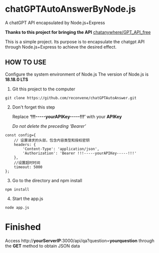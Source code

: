 # chatGPTAutoAnswerByNode.js
A chatGPT API encapsulated by Node.js+Express

**Thanks to this project for bringing the API**  [chatanywhere/GPT_API_free](https://github.com/chatanywhere/GPT_API_free) 

This is a simple project. Its purpose is to encapsulate the chatgpt API through Node.js+Express to achieve the desired effect.

HOW TO USE
---

Configure the system environment of Node.js
The version of Node.js is **18.18.0 LTS**

1.  Git this project to the computer
```
git clone https://github.com/reconvene/chatGPTAutoAnswer.git
```

2.  Don't forget this step

    Replace **‘!!!-----yourAPIKey-----!!!’** with your **APIKey**
   
    *Do not delete the preceding ‘Bearer’*
```
const config={
	// 设置请求的头部，包含内容类型和授权密钥
	headers: {
		'Content-Type': 'application/json',
		'Authorization': 'Bearer !!!-----yourAPIKey-----!!!'
	},
	//设置超时时间
	timeout: 5000
};
```

3. Go to the directory and npm install
```
npm install
```

4. Start the app.js
```
node app.js
```
# Finished
Access http://**yourServerIP**:3000/api/qa?question=**yourquestion** through the **GET** method to obtain JSON data
